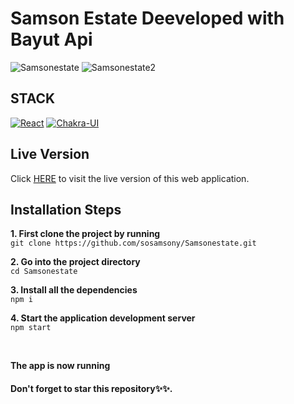 # Samson Estate Deeveloped with Bayut Api
![Samsonestate](https://user-images.githubusercontent.com/76836006/165221792-61abf385-e711-499b-b150-446003a5d105.JPG)
![Samsonestate2](https://user-images.githubusercontent.com/76836006/165221810-ab5ba082-a030-4626-91b2-1ea24ecea004.PNG)

## STACK
[![React](https://img.shields.io/badge/React-20232A?style=for-the-badge&logo=react&logoColor=61DAFB)](https://github.com/Sosamsony)
[![Chakra-UI](https://img.shields.io/badge/Chakra--UI-319795?style=for-the-badge&logo=chakra-ui&logoColor=white)](https://github.com/Sosamsony)


## Live Version
Click [HERE](https://samsonestate.vercel.app) to visit the live version of this web application.


## Installation Steps 
**1. First clone the project by running** <br />
   ``` git clone https://github.com/sosamsony/Samsonestate.git ```
<br />

**2. Go into the project directory**  <br />
   ``` cd Samsonestate ``` 
   <br />
   
**3. Install all the dependencies** <br />
    ``` npm i ``` 
    <br />
    
**4. Start the application development server**<br />
    ``` npm start ```

<br /> 


**The app is now running**
<br />

#### Don't forget to star this repository✨✨.
